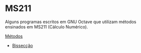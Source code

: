 # MS211
Alguns programas escritos em GNU Octave que utilizam métodos ensinados em MS211 (Cálculo Numérico).

<a href="Metodos">Métodos</a>

<ul>
  <li><a href="Metodos/bissecção.m">Bissecção</a>
</ul>

